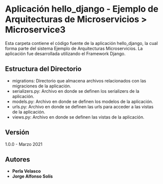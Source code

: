 # Aplicación hello_django - Ejemplo de Arquitecturas de Microservicios > Microservice3

Esta carpeta contiene el código fuente de la aplicación hello_django, la cual forma parte del sistema Ejemplo de Arquitecturas Microservicios. La aplicación fue desarrollada utilizando el Framework Django.

## Estructura del Directorio

- migrations: Directorio que almacena archivos relacionados con las migraciones de la aplicación.
- serializers.py: Archivo en donde se definen los serializers de la aplicación.
- models.py: Archivo en donde se definen los modelos de la aplicación.
- urls.py: Archivo en donde se definen las urls para acceder a las vistas de la aplicación.
- views.py: Archivo en donde se definen las vistas de la aplicación.


## Versión

1.0.0 - Marzo 2021

## Autores

* **Perla Velasco**
* **Jorge Alfonso Solís**